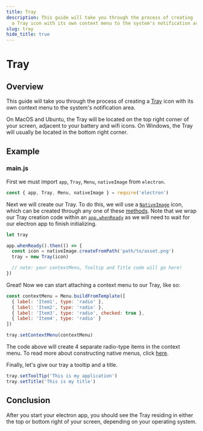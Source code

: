 ```yaml
---
title: Tray
description: This guide will take you through the process of creating
  a Tray icon with its own context menu to the system's notification area.
slug: tray
hide_title: true
---
```


# Tray

## Overview

<!-- ✍ Update this section if you want to provide more details -->

This guide will take you through the process of creating a
[Tray](../api/tray.md) icon with
its own context menu to the system's notification area.

On MacOS and Ubuntu, the Tray will be located on the top
right corner of your screen, adjacent to your battery and wifi icons.
On Windows, the Tray will usually be located in the bottom right corner.

## Example

### main.js

First we must import `app`, `Tray`, `Menu`, `nativeImage` from `electron`.

```js
const { app, Tray, Menu, nativeImage } = require('electron')
```

Next we will create our Tray. To do this, we will use a
[`NativeImage`](../api/native-image.md) icon,
which can be created through any one of these
[methods](../api/native-image.md#methods).
Note that we wrap our Tray creation code within an
[`app.whenReady`](../api/app.md#appwhenready)
as we will need to wait for our electron app to finish initializing.

```js title='main.js'
let tray

app.whenReady().then(() => {
  const icon = nativeImage.createFromPath('path/to/asset.png')
  tray = new Tray(icon)

  // note: your contextMenu, Tooltip and Title code will go here!
})
```

Great! Now we can start attaching a context menu to our Tray, like so:

```js @ts-expect-error=[8]
const contextMenu = Menu.buildFromTemplate([
  { label: 'Item1', type: 'radio' },
  { label: 'Item2', type: 'radio' },
  { label: 'Item3', type: 'radio', checked: true },
  { label: 'Item4', type: 'radio' }
])

tray.setContextMenu(contextMenu)
```

The code above will create 4 separate radio-type items in the context menu.
To read more about constructing native menus, click
[here](../api/menu.md#menubuildfromtemplatetemplate).

Finally, let's give our tray a tooltip and a title.

```js @ts-type={tray:Electron.Tray}
tray.setToolTip('This is my application')
tray.setTitle('This is my title')
```

## Conclusion

After you start your electron app, you should see the Tray residing
in either the top or bottom right of your screen, depending on your
operating system.

```fiddle docs/fiddles/native-ui/tray
```
